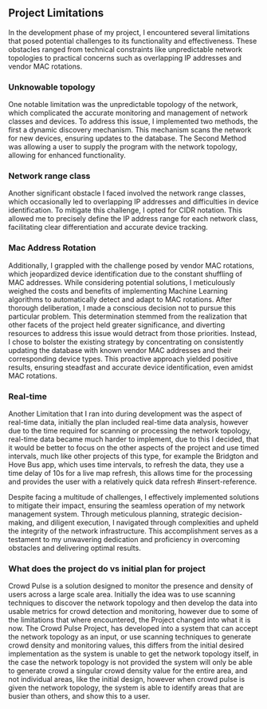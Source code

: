 ## Project Limitations
In the development phase of my project, I encountered several limitations that posed potential challenges to its functionality and effectiveness. These obstacles ranged from technical constraints like unpredictable network topologies to practical concerns such as overlapping IP addresses and vendor MAC rotations.
### Unknowable topology
One notable limitation was the unpredictable topology of the network, which complicated the accurate monitoring and management of network classes and devices. To address this issue, I implemented two methods, the first a dynamic discovery mechanism. This mechanism scans the network for new devices, ensuring updates to the database. The Second Method was allowing a user to supply the program with the network topology, allowing for enhanced functionality.
### Network range class
Another significant obstacle I faced involved the network range classes, which occasionally led to overlapping IP addresses and difficulties in device identification. To mitigate this challenge, I opted for CIDR notation. This allowed me to precisely define the IP address range for each network class, facilitating clear differentiation and accurate device tracking.
### Mac Address Rotation
Additionally, I grappled with the challenge posed by vendor MAC rotations, which jeopardized device identification due to the constant shuffling of MAC addresses. While considering potential solutions, I meticulously weighed the costs and benefits of implementing Machine Learning algorithms to automatically detect and adapt to MAC rotations. After thorough deliberation, I made a conscious decision not to pursue this particular problem. This determination stemmed from the realization that other facets of the project held greater significance, and diverting resources to address this issue would detract from those priorities. Instead, I chose to bolster the existing strategy by concentrating on consistently updating the database with known vendor MAC addresses and their corresponding device types. This proactive approach yielded positive results, ensuring steadfast and accurate device identification, even amidst MAC rotations.
### Real-time
Another Limitation that I ran into during development was the aspect of real-time data, initially the plan included real-time data analysis, however due to the time required for scanning or processing the network topology, real-time data became much harder to implement, due to this I decided, that it would be better to focus on the other aspects of the project and use timed intervals, much like other projects of this type, for example the Bridgton and Hove Bus app, which uses time intervals, to refresh the data, they use a time delay of 10s for a live map refresh, this allows time for the processing and provides the user with a relatively quick data refresh #insert-reference.

Despite facing a multitude of challenges, I effectively implemented solutions to mitigate their impact, ensuring the seamless operation of my network management system. Through meticulous planning, strategic decision-making, and diligent execution, I navigated through complexities and upheld the integrity of the network infrastructure. This accomplishment serves as a testament to my unwavering dedication and proficiency in overcoming obstacles and delivering optimal results.
### What does the project do vs initial plan for project
Crowd Pulse is a solution designed to monitor the presence and density of users across a large scale area. Initially the idea was to use scanning techniques to discover the network topology and then develop the data into usable metrics for crowd detection and monitoring, however due to some of the limitations that where encountered, the Project changed into what it is now. The Crowd Pulse Project, has developed into a system that can accept the network topology as an input, or use scanning techniques to generate crowd density and monitoring values, this differs from the initial desired implementation as the system is unable to get the network topology itself, in the case the network topology is not provided the system will only be able to generate crowd a singular crowd density value for the entire area, and not individual areas, like the initial design, however when crowd pulse is given the network topology, the system is able to identify areas that are busier than others, and show this to a user.
